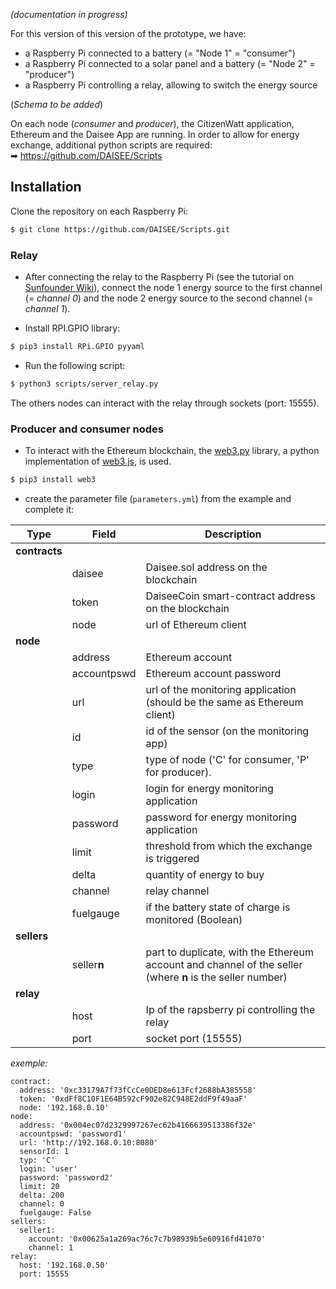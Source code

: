 _(documentation in progress)_

For this version of this version of the prototype, we have:  
* a Raspberry Pi connected to a battery (= "Node 1" = "consumer")
* a Raspberry Pi connected to a solar panel and a battery (= "Node 2" = "producer")
* a Raspberry Pi controlling a relay, allowing to switch the energy source

(_Schema to be added_)

On each node (_consumer_ and _producer_), the CitizenWatt application, Ethereum and the Daisee App are running.
In order to allow for energy exchange, additional python scripts are required:  
➡  https://github.com/DAISEE/Scripts  

## Installation
Clone the repository on each Raspberry Pi:  
```bash
$ git clone https://github.com/DAISEE/Scripts.git
```

### Relay

* After connecting the relay to the Raspberry Pi (see the tutorial on [Sunfounder Wiki](http://wiki.sunfounder.cc/index.php?title=4-Channel_High_Level_Trigger_Relay)), connect the node 1 energy source to the first channel (= _channel 0_) and the node 2 energy source to the second channel (= _channel 1_).

* Install RPI.GPIO library:  
```bash
$ pip3 install RPi.GPIO pyyaml
```

* Run the following script:
 ```bash
$ python3 scripts/server_relay.py
```

The others nodes can interact with the relay through sockets (port: 15555).  

### Producer and consumer nodes

* To interact with the Ethereum blockchain, the [web3.py](https://github.com/pipermerriam/web3.py) library, a python implementation of [web3.js](https://github.com/ethereum/web3.js), is used.
```bash
$ pip3 install web3
```

* create the parameter file (`parameters.yml`) from the example and complete it:

|Type|Field|Description|
| ------------- | ------------- | ------------- |
|**contracts**|||
| |daisee| Daisee.sol address on the blockchain|
| |token| DaiseeCoin smart-contract address on the blockchain|
| |node| url of Ethereum client |
|**node**|||
| |address| Ethereum account |
| |accountpswd| Ethereum account password |
| |url| url of the monitoring application (should be the same as Ethereum client) |
| |id| id of the sensor (on the monitoring app) |
| |type | type of node ('C' for consumer, 'P' for producer). |
| |login | login for energy monitoring application |
| |password | password for energy monitoring application |
| |limit | threshold from which the exchange is triggered |
| |delta | quantity of energy to buy |
| |channel | relay channel |
| |fuelgauge | if the battery state of charge is monitored (Boolean) |
|**sellers**|||
| |seller**n**| part to duplicate, with the Ethereum account and channel of the seller (where **n** is the seller number) |
|**relay**|||
| |host| Ip of the rapsberry pi controlling the relay |
| |port| socket port (15555) |
  

_exemple:_  
```
contract:
  address: '0xc33179A7f73fCcCe0DED8e613Fcf2688bA385558'
  token: '0xdFf8C10F1E64B592cF902e82C948E2ddF9f49aaF'
  node: '192.168.0.10'
node:
  address: '0x004ec07d2329997267ec62b4166639513386f32e'
  accountpswd: 'password1'
  url: 'http://192.168.0.10:8080'
  sensorId: 1
  typ: 'C'
  login: 'user'
  password: 'password2'
  limit: 20
  delta: 200
  channel: 0
  fuelgauge: False
sellers:
  seller1:
    account: '0x00625a1a269ac76c7c7b98939b5e60916fd41070'
    channel: 1
relay:
  host: '192.168.0.50'
  port: 15555
```

